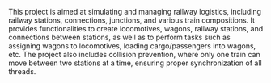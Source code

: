 
This project is aimed at simulating and managing railway logistics, including railway stations, connections, junctions, and various train compositions. It provides functionalities to create locomotives, wagons, railway stations, and connections between stations, as well as to perform tasks such as assigning wagons to locomotives, loading cargo/passengers into wagons, etc. The project also includes collision prevention, where only one train can move between two stations at a time, ensuring proper synchronization of all threads.
